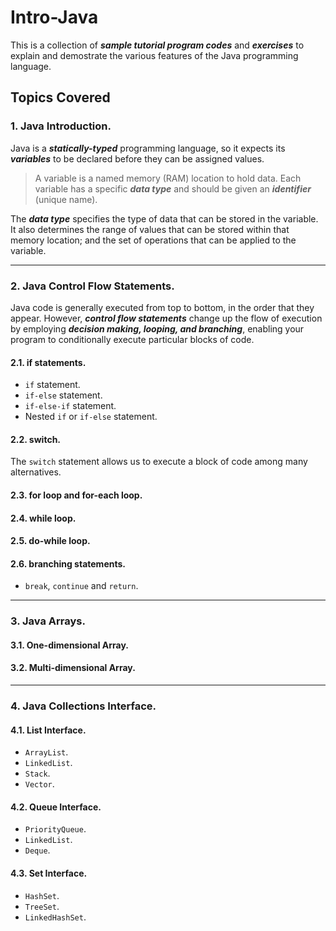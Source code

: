 # Intro-Java
This is a collection of **_sample tutorial program codes_** and **_exercises_** to explain and demostrate the various features of the Java programming language.

## Topics Covered
### 1. Java Introduction.

Java is a **_statically-typed_** programming language, so it expects its **_variables_** to be declared before they can be assigned values. 

> A variable is a named memory (RAM) location to hold data. Each variable has a specific **_data type_** and should be given an **_identifier_** (unique name). 

The **_data type_** specifies the type of data that can be stored in the variable. It also determines the range of values that can be stored within that memory location; and the set of operations that can be applied to the variable.

------
### 2. Java Control Flow Statements.
Java code is generally executed from top to bottom, in the order that they appear. However, **_control flow statements_** change up the flow of execution by employing **_decision making, looping, and branching_**, enabling your program to conditionally execute particular blocks of code.

#### 2.1. if statements.
- `if` statement.
- `if-else` statement.
- `if-else-if` statement.
- Nested `if` or `if-else` statement.
#### 2.2. switch.
The `switch` statement allows us to execute a block of code among many alternatives.
#### 2.3. for loop and for-each loop.
#### 2.4. while loop.
#### 2.5. do-while loop.
#### 2.6. branching statements.
- `break`, `continue` and `return`.

------
### 3. Java Arrays.
#### 3.1. One-dimensional Array.
#### 3.2. Multi-dimensional Array.

------
### 4. Java Collections Interface.
#### 4.1. List Interface.
- `ArrayList`.
- `LinkedList`.
- `Stack`.
- `Vector`.
#### 4.2. Queue Interface.
- `PriorityQueue`.
- `LinkedList`.
- `Deque`.
#### 4.3. Set Interface.
- `HashSet`.
- `TreeSet`.
- `LinkedHashSet`.
